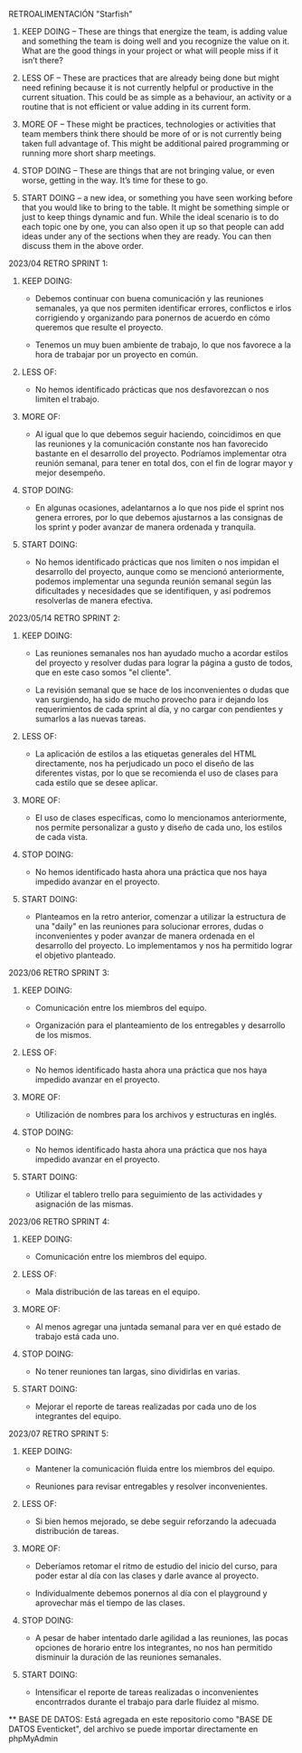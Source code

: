 RETROALIMENTACIÓN "Starfish"

1. KEEP DOING – These are things that energize the team, is adding value and something the team is doing well and you recognize the value on it. What are the good things in your project or what will people miss if it isn’t there?

2. LESS OF – These are practices that are already being done but might need refining because it is not currently helpful or productive in the current situation. This could be as simple as a behaviour, an activity or a routine that is not efficient or value adding in its current form.

3. MORE OF – These might be practices, technologies or activities that team members think there should be more of or is not currently being taken full advantage of. This might be additional paired programming or running more short sharp meetings.

4. STOP DOING – These are things that are not bringing value, or even worse, getting in the way.  It’s time for these to go.

5. START DOING – a new idea, or  something you have seen working before that you would like to bring to the table. It might be something simple or just to keep things dynamic and fun. While the ideal scenario is to do each topic one by one, you can also open it up so that people can add ideas under any of the sections when they are ready. You can then discuss them in the above order.


2023/04 RETRO SPRINT 1:

1. KEEP DOING:

    - Debemos continuar con buena comunicación y las reuniones semanales, ya que nos permiten identificar errores, conflictos e irlos corrigiendo y organizando para ponernos de acuerdo en cómo queremos que resulte el proyecto.

    - Tenemos un muy buen ambiente de trabajo, lo que nos favorece a la hora de trabajar por un proyecto en común.
   

2. LESS OF:

   - No hemos identificado prácticas que nos desfavorezcan o nos limiten el trabajo.

3. MORE OF:

    - Al igual que lo que debemos seguir haciendo, coincidimos en que las reuniones y la comunicación constante nos han favorecido bastante en el desarrollo del proyecto. Podríamos implementar otra reunión semanal, para tener en total dos, con el fin de lograr mayor y mejor desempeño.

4. STOP DOING:

    - En algunas ocasiones, adelantarnos a lo que nos pide el sprint nos genera errores, por lo que debemos ajustarnos a las consignas de los sprint y poder avanzar de manera ordenada y tranquila.    

5. START DOING:

    - No hemos identificado prácticas que nos limiten o nos impidan el desarrollo del proyecto, aunque como se mencionó anteriormente, podemos implementar una segunda reunión semanal según las dificultades y necesidades que se identifiquen, y así podremos resolverlas de manera efectiva.


2023/05/14 RETRO SPRINT 2:

1. KEEP DOING:

    - Las reuniones semanales nos han ayudado mucho a acordar estilos del proyecto y resolver dudas para lograr la página a gusto de todos, que en este caso somos "el cliente".

    - La revisión semanal que se hace de los inconvenientes o dudas que van surgiendo, ha sido de mucho provecho para ir dejando los requerimientos de cada sprint al día, y no cargar con pendientes y sumarlos a las nuevas tareas.

2. LESS OF:

    - La aplicación de estilos a las etiquetas generales del HTML directamente, nos ha perjudicado un poco el diseño de las diferentes vistas, por lo que se recomienda el uso de clases para cada estilo que se desee aplicar.

3. MORE OF:

    - El uso de clases específicas, como lo mencionamos anteriormente, nos permite personalizar a gusto y diseño de cada uno, los estilos de cada vista.

4. STOP DOING:

    - No hemos identificado hasta ahora una práctica que nos haya impedido avanzar en el proyecto.

5. START DOING:

    - Planteamos en la retro anterior, comenzar a utilizar la estructura de una "daily" en las reuniones para solucionar errores, dudas o inconvenientes y poder avanzar de manera ordenada en el desarrollo del proyecto. Lo implementamos y nos ha permitido lograr el objetivo planteado.


2023/06 RETRO SPRINT 3:

1. KEEP DOING:

    - Comunicación entre los miembros del equipo.

    - Organización para el planteamiento de los entregables y desarrollo de los mismos.

2. LESS OF:

    - No hemos identificado hasta ahora una práctica que nos haya impedido avanzar en el proyecto.

3. MORE OF:

    - Utilización de nombres para los archivos y estructuras en inglés.

4. STOP DOING:

    - No hemos identificado hasta ahora una práctica que nos haya impedido avanzar en el proyecto.

5. START DOING:

    - Utilizar el tablero trello para seguimiento de las actividades y asignación de las mismas.


2023/06 RETRO SPRINT 4:

1. KEEP DOING:

    - Comunicación entre los miembros del equipo.

2. LESS OF:

    - Mala distribución de las tareas en el equipo. 

3. MORE OF:

    - Al menos agregar una juntada semanal para ver en qué estado de trabajo está cada uno.

4. STOP DOING:

    - No tener reuniones tan largas, sino dividirlas en varias.

5. START DOING:

    - Mejorar el reporte de tareas realizadas por cada uno de los integrantes del equipo.


2023/07 RETRO SPRINT 5:

1. KEEP DOING:

    - Mantener la comunicación fluida entre los miembros del equipo.

    - Reuniones para revisar entregables y resolver inconvenientes.

2. LESS OF:

    - Si bien hemos mejorado, se debe seguir reforzando la adecuada distribución de tareas.

3. MORE OF:

    - Deberíamos retomar el ritmo de estudio del inicio del curso, para poder estar al día con las clases y darle avance al proyecto.

    - Individualmente debemos ponernos al día con el playground y aprovechar más el tiempo de las clases.

4. STOP DOING:

    - A pesar de haber intentado darle agilidad a las reuniones, las pocas opciones de horario entre los integrantes, no nos han permitido disminuir la duración de las reuniones semanales.
    
5. START DOING:

    - Intensificar el reporte de tareas realizadas o inconvenientes encontrrados durante el trabajo para darle fluidez al mismo.

** BASE DE DATOS: Está agregada en este repositorio como "BASE DE DATOS Eventicket", del archivo se puede importar directamente en phpMyAdmin
